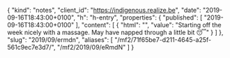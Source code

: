 {
  "kind": "notes",
  "client_id": "https://indigenous.realize.be",
  "date": "2019-09-16T18:43:00+0100",
  "h": "h-entry",
  "properties": {
    "published": [
      "2019-09-16T18:43:00+0100"
    ],
    "content": [
      {
        "html": "",
        "value": "Starting off the week nicely with a massage. May have napped through a little bit 😴"
      }
    ]
  },
  "slug": "2019/09/ermdn",
  "aliases": [
    "/mf2/71f65be7-d211-4645-a25f-561c9ec7e3d7/",
    "/mf2/2019/09/eRmdN"
  ]
}
